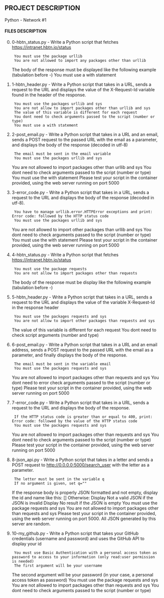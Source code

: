 ## PROJECT DESCRIPTION
Python - Network #1

#### FILES DESCRIPTION
0. 0-hbtn_status.py - Write a Python script that fetches https://intranet.hbtn.io/status

    	You must use the package urllib
        You are not allowed to import any packages other than urllib
	The body of the response must be displayed like the following example (tabulation before -)
	You must use a with statement
	
1. 1-hbtn_header.py - Write a Python script that takes in a URL, sends a request to the URL and displays the value of the X-Request-Id variable found in the header of the response.

        You must use the packages urllib and sys
        You are not allow to import packages other than urllib and sys
        The value of this variable is different for each request
        You dont need to check arguments passed to the script (number or type)
        You must use a with statement

2. 2-post_email.py - Write a Python script that takes in a URL and an email, sends a POST request to the passed URL with the email as a parameter, and displays the body of the response (decoded in utf-8)

        The email must be sent in the email variable
        You must use the packages urllib and sys
	You are not allowed to import packages other than urllib and sys
	You dont need to check arguments passed to the script (number or type)
	You must use the with statement
    Please test your script in the container provided, using the web server running on port 5000

3. 3-error_code.py - Write a Python script that takes in a URL, sends a request to the URL and displays the body of the response (decoded in utf-8).

        You have to manage urllib.error.HTTPError exceptions and print: Error code: followed by the HTTP status code
        You must use the packages urllib and sys
	You are not allowed to import other packages than urllib and sys
	You dont need to check arguments passed to the script (number or type)
	You must use the with statement
    Please test your script in the container provided, using the web server running on port 5000

4. 4-hbtn_status.py - Write a Python script that fetches https://intranet.hbtn.io/status

        You must use the package requests
        You are not allow to import packages other than requests
	The body of the response must be display like the following example (tabulation before -)
	
5. 5-hbtn_header.py - Write a Python script that takes in a URL, sends a request to the URL and displays the value of the variable X-Request-Id in the response header

        You must use the packages requests and sys
        You are not allow to import other packages than requests and sys
	The value of this variable is different for each request
	You dont need to check script arguments (number and type)
	
6. 6-post_email.py - Write a Python script that takes in a URL and an email address, sends a POST request to the passed URL with the email as a parameter, and finally displays the body of the response.

        The email must be sent in the variable email
        You must use the packages requests and sys
	You are not allowed to import packages other than requests and sys
	You dont need to error check arguments passed to the script (number or type)
	Please test your script in the container provided, using the web server running on port 5000

7. 7-error_code.py - Write a Python script that takes in a URL, sends a request to the URL and displays the body of the response.

        If the HTTP status code is greater than or equal to 400, print: Error code: followed by the value of the HTTP status code
        You must use the packages requests and sys
	You are not allowed to import packages other than requests and sys
	You dont need to check arguments passed to the script (number or type)
	Please test your script in the container provided, using the web server running on port 5000

8. 8-json_api.py - Write a Python script that takes in a letter and sends a POST request to http://0.0.0.0:5000/search_user with the letter as a parameter.

        The letter must be sent in the variable q
        If no argument is given, set q=""
	If the response body is properly JSON formatted and not empty, display the id and name like this: [<id>] <name>
	Otherwise:
	        Display Not a valid JSON if the JSON is invalid
	        Display No result if the JSON is empty
	You must use the package requests and sys
	You are not allowed to import packages other than requests and sys
	Please test your script in the container provided, using the web server running on port 5000. All JSON generated by this server are random.

9. 10-my_github.py - Write a Python script that takes your GitHub credentials (username and password) and uses the GitHub API to display your id

        You must use Basic Authentication with a personal access token as password to access to your information (only read:user permission is needed)
        The first argument will be your username
	The second argument will be your password (in your case, a personal access token as password)
	You must use the package requests and sys
	You are not allowed to import packages other than requests and sys
	You dont need to check arguments passed to the script (number or type)
					